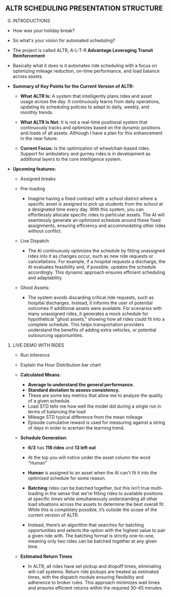 ## **ALTR SCHEDULING PRESENTATION STRUCTURE**


0. INTRODUCTIONS
- How was your holiday break?
- So what's your vision for automated scheduling?
- The project is called ALTR, A-L-T-R **Advantage Leveraging Transit Reinforcement**
- Basically what it does is it automates ride scheduling with a focus on optimizing mileage reduction, on-time performance, and load balance across assets.

- **Summary of Key Points for the Current Version of ALTR:**  
    - **What ALTR Is:** A system that intelligently plans rides and asset usage across the day. It continuously learns from daily operations, updating its scheduling policies to adapt to daily, weekly, and monthly trends.  
    
    - **What ALTR Is Not:** It is not a real-time positional system that continuously tracks and optimizes based on the dynamic positions and loads of all assets. Although I have a plan for this enhancement in the near future.
    
    - **Current Focus:** Is the optimization of wheelchair-based rides. Support for ambulatory and gurney rides is in development as additional layers to the core intelligence system. 

- **Upcoming features:** 
    - Assigned breaks
    - Pre-loading
        - Imagine having a fixed contract with a school district where a specific asset is assigned to pick up students from the school at a designated time every day. With this system, you can effortlessly allocate specific rides to particular assets. The AI will seamlessly generate an optimized schedule around these fixed assignments, ensuring efficiency and accommodating other rides without conflict.

    - Live Dispatch
        - The AI continuously optimizes the schedule by fitting unassigned rides into it as changes occur, such as new ride requests or cancellations. For example, if a hospital requests a discharge, the AI evaluates feasibility and, if possible, updates the schedule accordingly. This dynamic approach ensures efficient scheduling and adaptability.

    - Ghost Assets: 
        - The system avoids discarding critical ride requests, such as hospital discharges. Instead, it informs the user of potential outcomes if additional assets were available. For scenarios with many unassigned rides, it generates a mock schedule for hypothetical "ghost assets," showing how all rides could fit into a complete schedule. This helps transportation providers understand the benefits of adding extra vehicles, or potential outsourcing opportunities.

1. LIVE DEMO WITH RIDES
    - Run Inference
    - Explain the Hour Distribution bar chart
    - **Calculated Means**:
        - **Average to understand the general performance.**
        - **Standard deviation to assess consistency.**
        - These are some key metrics that allow me to analyze the quality of a given schedule.
        - Load STD tells me how well the model did during a single run in terms of balancing the load
        - Mileage STD typical difference from the mean mileage
        - Episode cumulative reward is used for measuring against a string of days in order to acertain the learning trend.

    - **Schedule Generation**:
        - **6/3** has **118 rides** and **13 left out**
        - At the top you will notice under the asset column the word "Human"
        - **Human** is assigned to an asset when the AI can't fit it into the optimized schedule for some reason.

        - **Batching** rides can be batched together, but this isn’t true multi-loading in the sense that we're fitting rides to available positions at specific times while simultaneously understanding all other load situations across the assets to determine the best overall fit. While this is completely possible, it’s outside the scope of the current version of ALTR.

        - Instead, there’s an algorithm that searches for batching opportunities and selects the option with the highest value to pair a given ride with. The batching format is strictly one-to-one, meaning only two rides can be batched together at any given time.

    - **Estimated Return Times**
        - In ALTR, all rides have set pickup and dropoff times, eliminating will-call systems. Return ride pickups are treated as estimated times, with the dispatch module ensuring flexibility and adherence to broker rules. This approach minimizes wait times and ensures efficient returns within the required 30–45 minutes.


